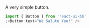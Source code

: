 A very simple button.

```jsx
import { Button } from 'react-ui-bb'
;<Button text="We Salute You!" />
```
